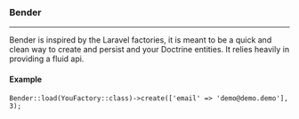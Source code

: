 ### Bender
___

Bender is inspired by the Laravel factories, it is meant to be a quick and clean way
to create and persist and your Doctrine entities. It relies heavily in providing a fluid api.

#### Example
``
Bender::load(YouFactory::class)->create(['email' => 'demo@demo.demo'], 3);
``

